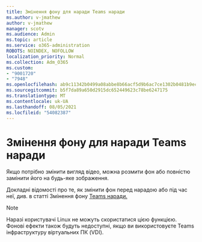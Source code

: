 ```yaml
---
title: Змінення фону для наради Teams наради
ms.author: v-jmathew
author: v-jmathew
manager: scotv
ms.audience: Admin
ms.topic: article
ms.service: o365-administration
ROBOTS: NOINDEX, NOFOLLOW
localization_priority: Normal
ms.collection: Adm_O365
ms.custom:
- "9001720"
- "7948"
ms.openlocfilehash: ab9c11342b0499a08abbe8b66acf5d9b6ac7ce1302b0481b9ece4f440d4c9886
ms.sourcegitcommit: b5f7da89a650d2915dc652449623c78be6247175
ms.translationtype: MT
ms.contentlocale: uk-UA
ms.lasthandoff: 08/05/2021
ms.locfileid: "54082387"
---
```

# <a name="change-your-background-for-a-teams-meeting"></a>Змінення фону для наради Teams наради

Якщо потрібно змінити вигляд відео, можна розмити фон або повністю замінити його на будь-яке зображення.

Докладні відомості про те, як змінити фон перед нарадою або під час неї, див. в статті Змінення фону [Teams наради.](https://support.microsoft.com/office/change-your-background-for-a-teams-meeting-f77a2381-443a-499d-825e-509a140f4780)

> [!NOTE]
> Наразі користувачі Linux не можуть скористатися цією функцією. Фонові ефекти також будуть недоступні, якщо ви використовуєте Teams інфраструктуру віртуальних ПК (VDI).
